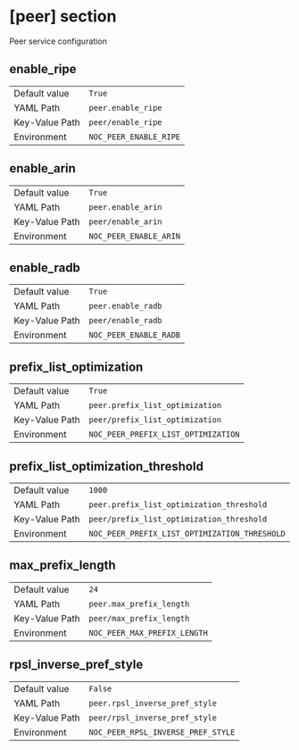 # [peer] section

Peer service configuration

## enable_ripe

|                |                        |
| -------------- | ---------------------- |
| Default value  | `True`                 |
| YAML Path      | `peer.enable_ripe`     |
| Key-Value Path | `peer/enable_ripe`     |
| Environment    | `NOC_PEER_ENABLE_RIPE` |

## enable_arin

|                |                        |
| -------------- | ---------------------- |
| Default value  | `True`                 |
| YAML Path      | `peer.enable_arin`     |
| Key-Value Path | `peer/enable_arin`     |
| Environment    | `NOC_PEER_ENABLE_ARIN` |

## enable_radb

|                |                        |
| -------------- | ---------------------- |
| Default value  | `True`                 |
| YAML Path      | `peer.enable_radb`     |
| Key-Value Path | `peer/enable_radb`     |
| Environment    | `NOC_PEER_ENABLE_RADB` |

## prefix_list_optimization

|                |                                     |
| -------------- | ----------------------------------- |
| Default value  | `True`                              |
| YAML Path      | `peer.prefix_list_optimization`     |
| Key-Value Path | `peer/prefix_list_optimization`     |
| Environment    | `NOC_PEER_PREFIX_LIST_OPTIMIZATION` |

## prefix_list_optimization_threshold

|                |                                               |
| -------------- | --------------------------------------------- |
| Default value  | `1000`                                        |
| YAML Path      | `peer.prefix_list_optimization_threshold`     |
| Key-Value Path | `peer/prefix_list_optimization_threshold`     |
| Environment    | `NOC_PEER_PREFIX_LIST_OPTIMIZATION_THRESHOLD` |

## max_prefix_length

|                |                              |
| -------------- | ---------------------------- |
| Default value  | `24`                         |
| YAML Path      | `peer.max_prefix_length`     |
| Key-Value Path | `peer/max_prefix_length`     |
| Environment    | `NOC_PEER_MAX_PREFIX_LENGTH` |

## rpsl_inverse_pref_style

|                |                                    |
| -------------- | ---------------------------------- |
| Default value  | `False`                            |
| YAML Path      | `peer.rpsl_inverse_pref_style`     |
| Key-Value Path | `peer/rpsl_inverse_pref_style`     |
| Environment    | `NOC_PEER_RPSL_INVERSE_PREF_STYLE` |

